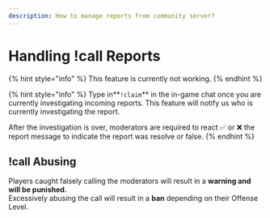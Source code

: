 ```yaml
---
description: How to manage reports from community server?
---
```


# Handling !call Reports

{% hint style="info" %}
This feature is currently not working.
{% endhint %}

{% hint style="info" %}
 Type in**`!claim`** in the in-game chat once you are currently investigating incoming reports. This feature will notify us who is currently investigating the report.

After the investigation is over, moderators are required to react ✅ or ❌  the report message to indicate the report was resolve or false.
{% endhint %}

## !call Abusing

Players caught falsely calling the moderators will result in a **warning and will be punished.**  
Excessively abusing the call will result in a **ban** depending on their Offense Level.

  




